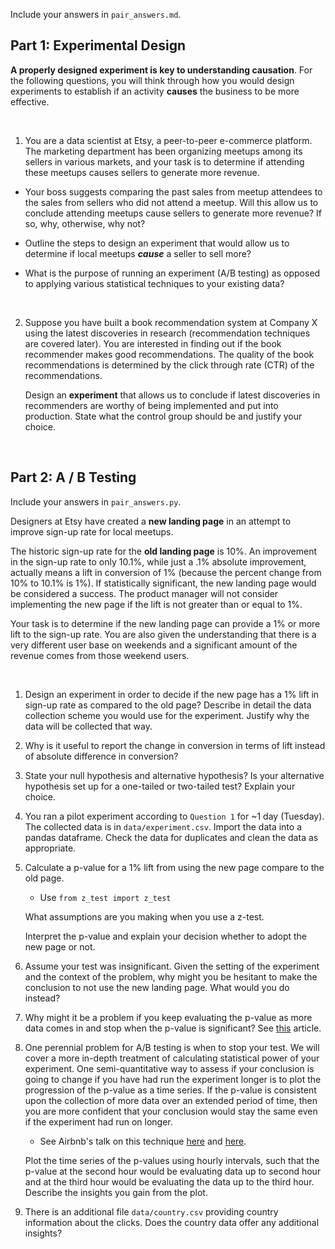 Include your answers in `pair_answers.md`.

## Part 1: Experimental Design

**A properly designed experiment is key to understanding causation**. For the following questions, you
will think through how you would design experiments to establish if an activity **causes** the business
to be more effective.

<br>

1. You are a data scientist at Etsy, a peer-to-peer e-commerce platform. The marketing department has been
   organizing meetups among its sellers in various markets, and your task is to determine if attending these
   meetups causes sellers to generate more revenue.

  - Your boss suggests comparing the past sales from meetup attendees to the sales from sellers who did not attend 
    a meetup. Will this allow us to conclude attending meetups cause sellers to generate more revenue?
    If so, why, otherwise, why not?

  - Outline the steps to design an experiment that would allow us to determine if local meetups _**cause**_ a
    seller to sell more?  

  - What is the purpose of running an experiment (A/B testing) as opposed to applying various statistical techniques
    to your existing data?

  <br>

2. Suppose you have built a book recommendation system at Company X using the latest discoveries in research 
   (recommendation techniques are covered later). You are interested in finding out if the book recommender makes 
   good recommendations. The quality of the book recommendations is determined by the click through rate (CTR) of     the recommendations.
    
   Design an **experiment** that allows us to conclude if latest discoveries in recommenders are worthy of 
   being implemented and put into production. State what the control group should be and justify your choice.
    
<br>

## Part 2: A / B Testing

Include your answers in `pair_answers.py`.

Designers at Etsy have created a **new landing page** in an attempt to
improve sign-up rate for local meetups.

The historic sign-up rate for the **old landing page** is 10%.
An improvement in the sign-up rate to only 10.1%, while just a .1% absolute improvement, actually means a
lift in conversion of 1% (because the percent change from 10% to 10.1% is 1%).
If statistically significant, the new landing page would be considered a success.
The product manager will not consider implementing the new page if
the lift is not greater than or equal to 1%.

Your task is to determine if the new landing page can provide a 1% or more
lift to the sign-up rate. You are also given the understanding that there is a very different
user base on weekends and a significant amount of the revenue comes from those weekend users.

<br>

1. Design an experiment in order to decide if the new page has a 1% lift in sign-up rate as compared to the old page? 
   Describe in detail the data collection scheme you would use for the experiment. Justify why the data will be       collected that way.
   
2. Why is it useful to report the change in conversion in terms of lift instead of absolute difference in             conversion?

2. State your null hypothesis and alternative hypothesis? Is your alternative hypothesis set up for a one-tailed
   or two-tailed test? Explain your choice.

3. You ran a pilot experiment according to ``Question 1`` for ~1 day (Tuesday). The
   collected data is in ``data/experiment.csv``. Import the data into a pandas
   dataframe. Check the data for duplicates and clean the data as appropriate. 

4. Calculate a p-value for a 1% lift from using the new page compare to the
   old page. 
   - Use `from z_test import z_test`

   What assumptions are you making when you use a z-test.

   Interpret the p-value and explain your decision whether to adopt the new page or not.

6. Assume your test was insignificant. Given the setting of the experiment and the context of the problem, why might you be hesitant to make the conclusion to not use the new landing page. What would you do instead? 
   
7. Why might it be a problem if you keep evaluating the p-value as more data comes in and stop when the p-value is significant?
   See [this](http://www.evanmiller.org/how-not-to-run-an-ab-test.html) article.

8. One perennial problem for A/B testing is when to stop your test. We will cover a more in-depth treatment of calculating statistical power of your experiment. One semi-quantitative way to assess if your conclusion is going to change if you have had run the experiment longer is to plot the progression of the p-value as a time series. If the p-value is consistent upon the collection of more data over an extended period of time, then you are more confident that your conclusion would stay the same even if the experiment had run on longer.  
   - See Airbnb's talk on this technique [here](http://nerds.airbnb.com/experiments-airbnb/)
   and [here](http://nerds.airbnb.com/experiments-at-airbnb/).
   
   Plot the time series of the p-values using hourly intervals, such that the p-value at the second hour would be evaluating data up to second hour and at the third hour would be evaluating the data up to the third hour. Describe the insights you gain from the plot.

9. There is an additional file `data/country.csv` providing country information about the clicks.
   Does the country data offer any additional insights?
